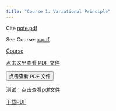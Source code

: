 ```yaml
---
title: "Course 1: Variational Principle"
---
```

Cite [note.pdf](/assets/FEM/note.pdf)

See Course: [x.pdf](/assets/CV/ms_course_zh.pdf)

<a href="/assets/CV/ms_course_zh.pdf" target="_blank">Course</a>

[点击这里查看 PDF 文件](/assets/FEM/note.pdf)

<a href="/assets/FEM/note.pdf" target="_blank" style="text-decoration:none;">
  <button>点击查看 PDF 文件</button>
</a>

[测试：点击查看pdf文件](https://wanghuaijin.github.io/assets/ref/books/Approximation_Theory_and_Methods.pdf)

<a href="/Pachon_2009.pdf" target="_blank">下载PDF</a>
